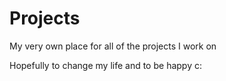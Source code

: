 # Projects
My very own place for all of the projects I work on

Hopefully to change my life and to be happy c:
